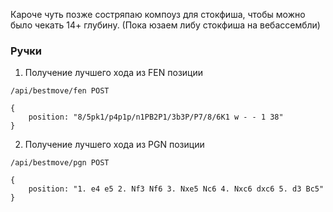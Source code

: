 Кароче чуть позже состряпаю компоуз для стокфиша, чтобы можно было чекать 14+ глубину.
(Пока юзаем либу стокфиша на вебассембли)


### Ручки

1. Получение лучшего хода из FEN позиции
```
/api/bestmove/fen POST
```
```
{
    position: "8/5pk1/p4p1p/n1PB2P1/3b3P/P7/8/6K1 w - - 1 38"
}
```
2. Получение лучшего хода из PGN позиции
```
/api/bestmove/pgn POST
```
```
{
    position: "1. e4 e5 2. Nf3 Nf6 3. Nxe5 Nc6 4. Nxc6 dxc6 5. d3 Bc5"
}
```
